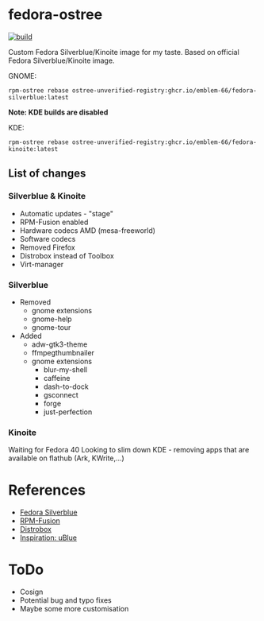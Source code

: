 # fedora-ostree
[![build](https://github.com/Emblem-66/fedora-ostree/actions/workflows/build.yml/badge.svg)](https://github.com/Emblem-66/fedora-ostree/actions/workflows/build.yml)

Custom Fedora Silverblue/Kinoite image for my taste.
Based on official Fedora Silverblue/Kinoite image.

GNOME:

``` shell
rpm-ostree rebase ostree-unverified-registry:ghcr.io/emblem-66/fedora-silverblue:latest
```

**Note: KDE builds are disabled**

KDE:

``` shell
rpm-ostree rebase ostree-unverified-registry:ghcr.io/emblem-66/fedora-kinoite:latest
```

## List of changes
### Silverblue & Kinoite
- Automatic updates - "stage"
- RPM-Fusion enabled
- Hardware codecs AMD (mesa-freeworld)
- Software codecs
- Removed Firefox
- Distrobox instead of Toolbox
- Virt-manager
### Silverblue
- Removed
  - gnome extensions
  - gnome-help
  - gnome-tour
- Added
  - adw-gtk3-theme
  - ffmpegthumbnailer
  - gnome extensions
    - blur-my-shell
    - caffeine
    - dash-to-dock
    - gsconnect
    - forge
    - just-perfection
### Kinoite
Waiting for Fedora 40
Looking to slim down KDE - removing apps that are available on flathub (Ark, KWrite,...)
# References
- [Fedora Silverblue](https://fedoraproject.org/silverblue)
- [RPM-Fusion](https://rpmfusion.org/Howto/OSTree)
- [Distrobox](https://github.com/89luca89/distrobox)
- [Inspiration: uBlue](https://github.com/ublue-os)

# ToDo
- Cosign
- Potential bug and typo fixes
- Maybe some more customisation

